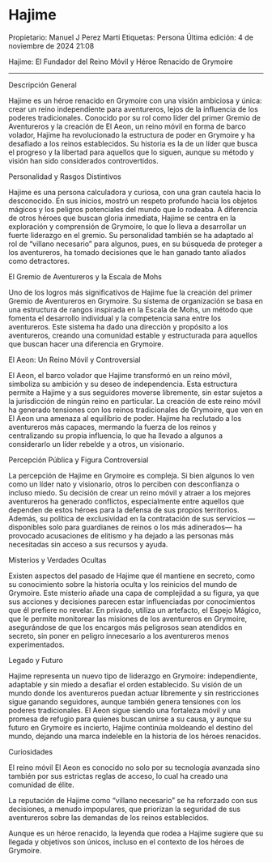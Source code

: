 # Hajime

Propietario: Manuel J Perez Marti
Etiquetas: Persona
Última edición: 4 de noviembre de 2024 21:08

Hajime: El Fundador del Reino Móvil y Héroe Renacido de Grymoire

---

Descripción General

Hajime es un héroe renacido en Grymoire con una visión ambiciosa y única: crear un reino independiente para aventureros, lejos de la influencia de los poderes tradicionales. Conocido por su rol como líder del primer Gremio de Aventureros y la creación de El Aeon, un reino móvil en forma de barco volador, Hajime ha revolucionado la estructura de poder en Grymoire y ha desafiado a los reinos establecidos. Su historia es la de un líder que busca el progreso y la libertad para aquellos que lo siguen, aunque su método y visión han sido considerados controvertidos.

Personalidad y Rasgos Distintivos

Hajime es una persona calculadora y curiosa, con una gran cautela hacia lo desconocido. En sus inicios, mostró un respeto profundo hacia los objetos mágicos y los peligros potenciales del mundo que lo rodeaba. A diferencia de otros héroes que buscan gloria inmediata, Hajime se centra en la exploración y comprensión de Grymoire, lo que lo lleva a desarrollar un fuerte liderazgo en el gremio. Su personalidad también se ha adaptado al rol de “villano necesario” para algunos, pues, en su búsqueda de proteger a los aventureros, ha tomado decisiones que le han ganado tanto aliados como detractores.

El Gremio de Aventureros y la Escala de Mohs

Uno de los logros más significativos de Hajime fue la creación del primer Gremio de Aventureros en Grymoire. Su sistema de organización se basa en una estructura de rangos inspirada en la Escala de Mohs, un método que fomenta el desarrollo individual y la competencia sana entre los aventureros. Este sistema ha dado una dirección y propósito a los aventureros, creando una comunidad estable y estructurada para aquellos que buscan hacer una diferencia en Grymoire.

El Aeon: Un Reino Móvil y Controversial

El Aeon, el barco volador que Hajime transformó en un reino móvil, simboliza su ambición y su deseo de independencia. Esta estructura permite a Hajime y a sus seguidores moverse libremente, sin estar sujetos a la jurisdicción de ningún reino en particular. La creación de este reino móvil ha generado tensiones con los reinos tradicionales de Grymoire, que ven en El Aeon una amenaza al equilibrio de poder. Hajime ha reclutado a los aventureros más capaces, mermando la fuerza de los reinos y centralizando su propia influencia, lo que ha llevado a algunos a considerarlo un líder rebelde y a otros, un visionario.

Percepción Pública y Figura Controversial

La percepción de Hajime en Grymoire es compleja. Si bien algunos lo ven como un líder nato y visionario, otros lo perciben con desconfianza o incluso miedo. Su decisión de crear un reino móvil y atraer a los mejores aventureros ha generado conflictos, especialmente entre aquellos que dependen de estos héroes para la defensa de sus propios territorios. Además, su política de exclusividad en la contratación de sus servicios —disponibles solo para guardianes de reinos o los más adinerados— ha provocado acusaciones de elitismo y ha dejado a las personas más necesitadas sin acceso a sus recursos y ayuda.

Misterios y Verdades Ocultas

Existen aspectos del pasado de Hajime que él mantiene en secreto, como su conocimiento sobre la historia oculta y los reinicios del mundo de Grymoire. Este misterio añade una capa de complejidad a su figura, ya que sus acciones y decisiones parecen estar influenciadas por conocimientos que él prefiere no revelar. En privado, utiliza un artefacto, el Espejo Mágico, que le permite monitorear las misiones de los aventureros en Grymoire, asegurándose de que los encargos más peligrosos sean atendidos en secreto, sin poner en peligro innecesario a los aventureros menos experimentados.

Legado y Futuro

Hajime representa un nuevo tipo de liderazgo en Grymoire: independiente, adaptable y sin miedo a desafiar el orden establecido. Su visión de un mundo donde los aventureros puedan actuar libremente y sin restricciones sigue ganando seguidores, aunque también genera tensiones con los poderes tradicionales. El Aeon sigue siendo una fortaleza móvil y una promesa de refugio para quienes buscan unirse a su causa, y aunque su futuro en Grymoire es incierto, Hajime continúa moldeando el destino del mundo, dejando una marca indeleble en la historia de los héroes renacidos.

Curiosidades

El reino móvil El Aeon es conocido no solo por su tecnología avanzada sino también por sus estrictas reglas de acceso, lo cual ha creado una comunidad de élite.

La reputación de Hajime como “villano necesario” se ha reforzado con sus decisiones, a menudo impopulares, que priorizan la seguridad de sus aventureros sobre las demandas de los reinos establecidos.

Aunque es un héroe renacido, la leyenda que rodea a Hajime sugiere que su llegada y objetivos son únicos, incluso en el contexto de los héroes de Grymoire.